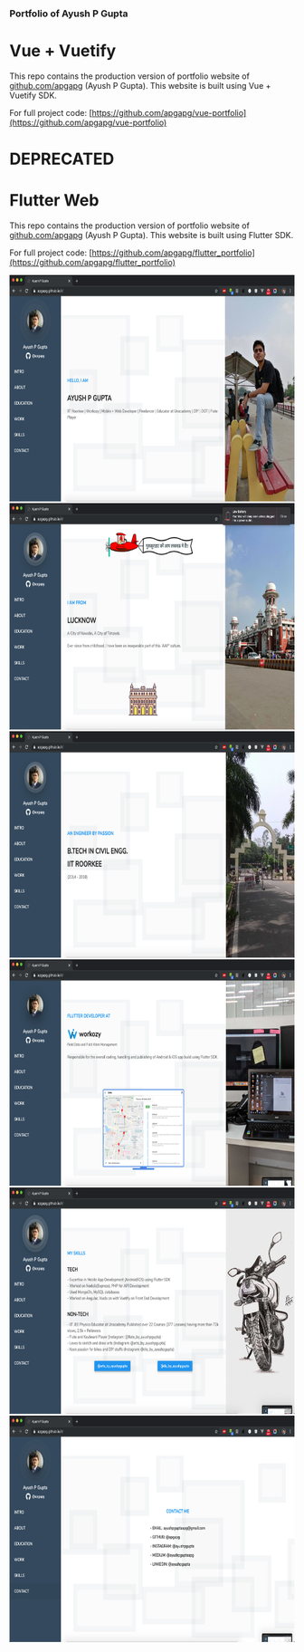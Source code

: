 ### Portfolio of Ayush P Gupta

# Vue + Vuetify

This repo contains the production version of portfolio website of [github.com/apgapg](github.com/apgapg) (Ayush P Gupta).
This website is built using Vue + Vuetify SDK.

For full project code: [https://github.com/apgapg/vue-portfolio](https://github.com/apgapg/vue-portfolio)

# DEPRECATED 

# Flutter Web

This repo contains the production version of portfolio website of [github.com/apgapg](github.com/apgapg) (Ayush P Gupta).
This website is built using Flutter SDK.

For full project code: [https://github.com/apgapg/flutter_portfolio](https://github.com/apgapg/flutter_portfolio)

<img src="https://raw.githubusercontent.com/apgapg/flutter_portfolio/master/src/s1.png"  height = "400"> <img src="https://raw.githubusercontent.com/apgapg/flutter_portfolio/master/src/s2.png"  height = "400"> <img src="https://raw.githubusercontent.com/apgapg/flutter_portfolio/master/src/s3.png"  height = "400"> <img src="https://raw.githubusercontent.com/apgapg/flutter_portfolio/master/src/s4.png"  height = "400"> <img src="https://raw.githubusercontent.com/apgapg/flutter_portfolio/master/src/s5.png"  height = "400"> <img src="https://raw.githubusercontent.com/apgapg/flutter_portfolio/master/src/s6.png"  height = "400">

